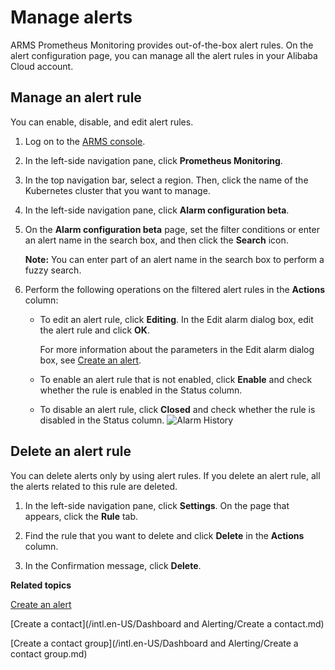 # Manage alerts

ARMS Prometheus Monitoring provides out-of-the-box alert rules. On the alert configuration page, you can manage all the alert rules in your Alibaba Cloud account.

## Manage an alert rule

You can enable, disable, and edit alert rules.

1.  Log on to the [ARMS console](https://arms-ap-southeast-1.console.aliyun.com/#/home).

2.  In the left-side navigation pane, click **Prometheus Monitoring**.

3.  In the top navigation bar, select a region. Then, click the name of the Kubernetes cluster that you want to manage.

4.  In the left-side navigation pane, click **Alarm configuration beta**.

5.  On the **Alarm configuration beta** page, set the filter conditions or enter an alert name in the search box, and then click the **Search** icon.

    **Note:** You can enter part of an alert name in the search box to perform a fuzzy search.

6.  Perform the following operations on the filtered alert rules in the **Actions** column:

    -   To edit an alert rule, click **Editing**. In the Edit alarm dialog box, edit the alert rule and click **OK**.

        For more information about the parameters in the Edit alarm dialog box, see [Create an alert]().

    -   To enable an alert rule that is not enabled, click **Enable** and check whether the rule is enabled in the Status column.
    -   To disable an alert rule, click **Closed** and check whether the rule is disabled in the Status column.
    ![Alarm History](https://static-aliyun-doc.oss-accelerate.aliyuncs.com/assets/img/en-US/7913978061/p43290.png)


## Delete an alert rule

You can delete alerts only by using alert rules. If you delete an alert rule, all the alerts related to this rule are deleted.

1.  In the left-side navigation pane, click **Settings**. On the page that appears, click the **Rule** tab.

2.  Find the rule that you want to delete and click **Delete** in the **Actions** column.

3.  In the Confirmation message, click **Delete**.


**Related topics**  


[Create an alert]()

[Create a contact](/intl.en-US/Dashboard and Alerting/Create a contact.md)

[Create a contact group](/intl.en-US/Dashboard and Alerting/Create a contact group.md)

